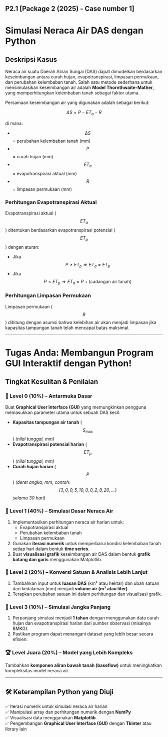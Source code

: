 ## P2.1 [Package 2 (2025) - Case number 1]
# Simulasi Neraca Air DAS dengan Python

## Deskripsi Kasus
Neraca air suatu Daerah Aliran Sungai (DAS) dapat dimodelkan berdasarkan keseimbangan antara curah hujan, evapotranspirasi, limpasan permukaan, dan perubahan kelembaban tanah. Salah satu metode sederhana untuk mensimulasikan keseimbangan air adalah **Model Thornthwaite-Mather**, yang memperhitungkan kelembaban tanah sebagai faktor utama.

Persamaan keseimbangan air yang digunakan adalah sebagai berikut:

$$\Delta S = P - ET_a - R$$

di mana:

- $$\Delta S$$ = perubahan kelembaban tanah (mm)  
- $$P$$ = curah hujan (mm)  
- $$ET_a$$ = evapotranspirasi aktual (mm)  
- $$R$$ = limpasan permukaan (mm)  

### Perhitungan Evapotranspirasi Aktual
Evapotranspirasi aktual ($$ET_a$$) ditentukan berdasarkan evapotranspirasi potensial ($$ET_p$$) dengan aturan:

- Jika $$P \geq ET_p \Rightarrow ET_a = ET_p$$  
- Jika $$P < ET_p \Rightarrow ET_a = P + (\text{cadangan air tanah})$$  

### Perhitungan Limpasan Permukaan
Limpasan permukaan ($$R$$) dihitung dengan asumsi bahwa kelebihan air akan menjadi limpasan jika kapasitas tampungan tanah telah mencapai batas maksimal.

---

# Tugas Anda: Membangun Program GUI Interaktif dengan Python!

## **Tingkat Kesulitan & Penilaian**

### 🔰 Level 0 (10%) – **Antarmuka Dasar**
Buat **Graphical User Interface (GUI)** yang memungkinkan pengguna memasukkan parameter utama untuk sebuah DAS kecil:
- **Kapasitas tampungan air tanah** ($$S_{\max}$$) *(nilai tunggal, mm)*  
- **Evapotranspirasi potensial harian** ($$ET_p$$) *(nilai tunggal, mm)*  
- **Curah hujan harian** ($$P$$) *(deret angka, mm; contoh: $$\{3, 0, 0, 5, 10, 0, 0, 2, 8, 20, \dots\}$$ selama 30 hari)*

### 🥇 Level 1 (40%) – **Simulasi Dasar Neraca Air**
1. Implementasikan perhitungan neraca air harian untuk:  
   - Evapotranspirasi aktual  
   - Perubahan kelembaban tanah  
   - Limpasan permukaan  
2. Gunakan **iterasi numerik** untuk memperbarui kondisi kelembaban tanah setiap hari dalam bentuk **time series**.
3. Buat **visualisasi grafik** keseimbangan air DAS dalam bentuk **grafik batang dan garis** menggunakan Matplotlib.

### 🥈 Level 2 (20%) – **Konversi Satuan & Analisis Lebih Lanjut**
1. Tambahkan input untuk **luasan DAS** (km² atau hektar) dan ubah satuan dari kedalaman (mm) menjadi **volume air (m³ atau liter)**.
2. Terapkan perubahan satuan ini dalam perhitungan dan visualisasi grafik.

### 🥉 Level 3 (10%) – **Simulasi Jangka Panjang**
1. Perpanjang simulasi menjadi **1 tahun** dengan menggunakan data curah hujan dan evapotranspirasi harian dari sumber observasi (misalnya BMKG).
2. Pastikan program dapat menangani dataset yang lebih besar secara efisien.

### 🏆 Level Juara (20%) – **Model yang Lebih Kompleks**
Tambahkan **komponen aliran bawah tanah (baseflow)** untuk meningkatkan kompleksitas model neraca air.

---

## 🛠 Keterampilan Python yang Diuji
✅ Iterasi numerik untuk simulasi neraca air harian  
✅ Manipulasi array dan perhitungan numerik dengan **NumPy**  
✅ Visualisasi data menggunakan **Matplotlib**  
✅ Pengembangan **Graphical User Interface (GUI)** dengan **Tkinter** atau library lain  
